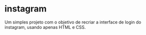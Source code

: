 # instagram
Um simples projeto com o objetivo de recriar a interface de login do instagram, usando apenas HTML e CSS.
